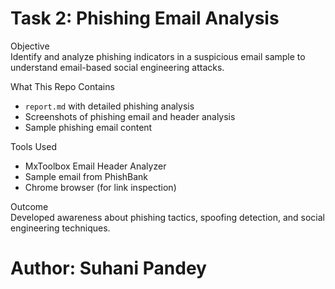 # Task 2: Phishing Email Analysis

 Objective  
Identify and analyze phishing indicators in a suspicious email sample to understand email-based social engineering attacks.

 What This Repo Contains  
- `report.md` with detailed phishing analysis  
- Screenshots of phishing email and header analysis  
- Sample phishing email content  

Tools Used  
- MxToolbox Email Header Analyzer  
- Sample email from PhishBank  
- Chrome browser (for link inspection)

 Outcome  
Developed awareness about phishing tactics, spoofing detection, and social engineering techniques.
 # Author: Suhani Pandey
